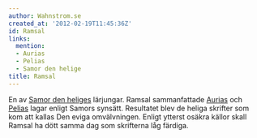 ```yaml
---
author: Wahnstrom.se
created_at: '2012-02-19T11:45:36Z'
id: Ramsal
links:
  mention:
  - Aurias
  - Pelias
  - Samor den helige
title: Ramsal
---
```


En av [Samor den heliges] lärjungar. Ramsal sammanfattade [Aurias] och [Pelias] lagar enligt Samors
synsätt. Resultatet blev de heliga skrifter som kom att kallas Den eviga omvälvningen. Enligt
ytterst osäkra källor skall Ramsal ha dött samma dag som skrifterna låg färdiga.

  [Samor den heliges]: Samor_den_helige
  [Aurias]: Aurias
  [Pelias]: Pelias